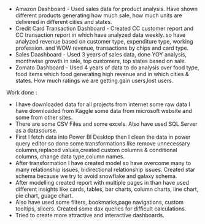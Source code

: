 - Amazon Dashboard - Used sales data for product analysis. Have shown different products generating how much sale, how much units are delivered in different cities and states.
- Credit Card Transaction Dashboard - Created CC customer report and CC transaction report in which have analyzed data weekly. so have analyzed revenue based on customer type, expenditure type, working profession. 
 and WOW revenue, transactions by chips and card type.
- Sales Daashboard - Used 3 years of sales data, done YOY analysis, monthwise growth in sale, top customers, top states based on sale.
- Zomato Dashboard - Used 4 years of data to do analysis over food type, food items which food generating high revenue and in which cities & states. How much ratings we are getting.gain users,lost users.

Work done :
- I have downloaded data for all projects from internet some raw data I have downloaded from Kaggle some data from microsoft website and some from other sites.
- There are some CSV Files and some excels. Also have used SQL Server as a datasourse.
- First I fetch data into Power BI Desktop then I clean the data in power query editor so done some transformations like remove unnecessary columns,replaced values,created custom columns & conditional columns,
  change data type,column names.
- After transformation I have created model so have overcome many to many relationship issues, bidirectional relationship issues. Created star schema because we try to avoid snowflake and galaxy schema.
- After modelling created report with multiple pages in than have used different insights like cards, tables, bar charts, column charts, line chart, pie chart, guage chart.
- Also have used some filters, bookmarks,page navigations, custom tooltips, slicers. Created some dax queries for difficult calculations.
- Tried to create more attractive and interactive dashboards.
